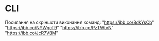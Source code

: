 # CLI

Посилання на скріншоти виконання команд:
"https://ibb.co/8dkYsCb"
"https://ibb.co/NYWgcT9"
"https://ibb.co/PzTWtvN"
"https://ibb.co/JcR7VBM"
